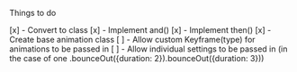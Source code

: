 Things to do

[x] - Convert to class
[x] - Implement and()
[x] - Implement then()
[x] - Create base animation class
[ ] - Allow custom Keyframe(type) for animations to be passed in
[ ] - Allow individual settings to be passed in (in the case of one .bounceOut({duration: 2}).bounceOut({duration: 3}))

